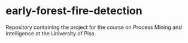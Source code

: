 # early-forest-fire-detection
Repository containing the project for the course on Process Mining and Intelligence at the University of Pisa.
